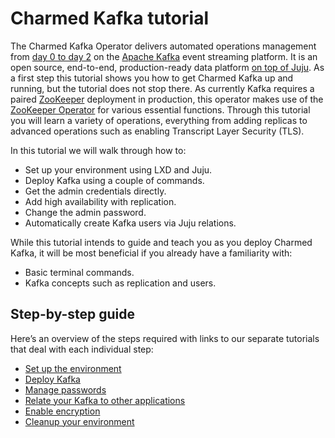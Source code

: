 # Charmed Kafka tutorial

The Charmed Kafka Operator delivers automated operations management from [day 0 to day 2](https://codilime.com/blog/day-0-day-1-day-2-the-software-lifecycle-in-the-cloud-age/) on the [Apache Kafka](https://kafka.apache.org/) event streaming platform. 
It is an open source, end-to-end, production-ready data platform [on top of Juju](https://juju.is/). As a first step this tutorial shows you how to get Charmed Kafka up and running, but the tutorial does not stop there. 
As currently Kafka requires a paired [ZooKeeper](https://zookeeper.apache.org/) deployment in production, this operator makes use of the [ZooKeeper Operator](https://github.com/canonical/zookeeper-operator) for various essential functions.
Through this tutorial you will learn a variety of operations, everything from adding replicas to advanced operations such as enabling Transcript Layer Security (TLS). 

In this tutorial we will walk through how to:
- Set up your environment using LXD and Juju.
- Deploy Kafka using a couple of commands.
- Get the admin credentials directly.
- Add high availability with replication.
- Change the admin password.
- Automatically create Kafka users via Juju relations. 

While this tutorial intends to guide and teach you as you deploy Charmed Kafka, it will be most beneficial if you already have a familiarity with: 
- Basic terminal commands.
- Kafka concepts such as replication and users.

## Step-by-step guide

Here’s an overview of the steps required with links to our separate tutorials that deal with each individual step:
* [Set up the environment](/t/charmed-kafka-tutorial-setup-environment/10575)
* [Deploy Kafka](/t/charmed-kafka-tutorial-deploy-kafka/10567)
* [Manage passwords](/t/charmed-kafka-tutorial-manage-passwords/10569)
* [Relate your Kafka to other applications](/t/charmed-kafka-tutorial-relate-kafka/10573)
* [Enable encryption](/t/charmed-kafka-documentation-tutorial-enable-security/12043)
* [Cleanup your environment](/t/charmed-kafka-tutorial-cleanup-environment/10565)